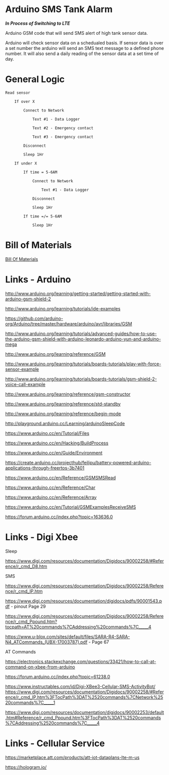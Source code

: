 # Arduino SMS Tank Alarm

***In Process of Switching to LTE***

Arduino GSM code that will send SMS alert of high tank sensor data.

Arduino will check sensor data on a schedualed basis. If sensor data is over a set number the arduino will send an SMS text message to a defined phone number. It will also send a daily reading of the sensor data at a set time of day.

# General Logic

	
	Read sensor
		
		If over X
		
			Connect to Network
			
				Text #1 - Data Logger
			
				Text #2 - Emergency contact
				
				Text #3 - Emergency contact
				
			Disconnect
			
			Sleep 1Hr
			
		If under X
		
			If time = 5-6AM
			
				Connect to Network
				
					Text #1 - Data Logger
				
				Disconnect
			
				Sleep 1Hr
				
			If time =/= 5-6AM
			
				Sleep 1Hr

# Bill of Materials

<a href="https://github.com/dorkmo/ArduinoSMSTankAlarm/blob/master/BillOfMaterials.md">Bill Of Materials</a>

# Links - Arduino

http://www.arduino.org/learning/getting-started/getting-started-with-arduino-gsm-shield-2

http://www.arduino.org/learning/tutorials/ide-examples

https://github.com/arduino-org/Arduino/tree/master/hardware/arduino/avr/libraries/GSM

http://www.arduino.org/learning/tutorials/advanced-guides/how-to-use-the-arduino-gsm-shield-with-arduino-leonardo-arduino-yun-and-arduino-mega

http://www.arduino.org/learning/reference/GSM

http://www.arduino.org/learning/tutorials/boards-tutorials/play-with-force-sensor-example

http://www.arduino.org/learning/tutorials/boards-tutorials/gsm-shield-2-voice-call-example

http://www.arduino.org/learning/reference/gsm-constructor

http://www.arduino.org/learning/reference/std-standby

http://www.arduino.org/learning/reference/begin-mode

http://playground.arduino.cc/Learning/arduinoSleepCode

https://www.arduino.cc/en/Tutorial/Files

https://www.arduino.cc/en/Hacking/BuildProcess

https://www.arduino.cc/en/Guide/Environment

https://create.arduino.cc/projecthub/feilipu/battery-powered-arduino-applications-through-freertos-3b7401

https://www.arduino.cc/en/Reference/GSMSMSRead

https://www.arduino.cc/en/Reference/Char

https://www.arduino.cc/en/Reference/Array

https://www.arduino.cc/en/Tutorial/GSMExamplesReceiveSMS

https://forum.arduino.cc/index.php?topic=163636.0

# Links - Digi Xbee


Sleep

https://www.digi.com/resources/documentation/Digidocs/90002258/#Reference/r_cmd_D8.htm

SMS

https://www.digi.com/resources/documentation/Digidocs/90002258/Reference/r_cmd_IP.htm

https://www.digi.com/resources/documentation/digidocs/pdfs/90001543.pdf - pinout Page 29

https://www.digi.com/resources/documentation/Digidocs/90002258/Reference/r_cmd_Ppound.htm?tocpath=AT%20commands%7CAddressing%20commands%7C_____4

https://www.u-blox.com/sites/default/files/SARA-R4-SARA-N4_ATCommands_(UBX-17003787).pdf - Page 67

AT Commands

https://electronics.stackexchange.com/questions/33421/how-to-call-at-command-on-xbee-from-arduino

https://forum.arduino.cc/index.php?topic=61238.0

https://www.instructables.com/id/Digi-XBee3-Cellular-SMS-ActivityBot/
https://www.digi.com/resources/documentation/Digidocs/90002258/#Reference/r_cmd_IP.htm%3FTocPath%3DAT%2520commands%7CNetwork%2520commands%7C_____1

https://www.digi.com/resources/documentation/digidocs/90002253/default.htm#Reference/r_cmd_Ppound.htm%3FTocPath%3DAT%2520commands%7CAddressing%2520commands%7C_____4




# Links - Cellular Service

https://marketplace.att.com/products/att-iot-dataplans-lte-m-us

https://hologram.io/
